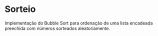 # Sorteio

Implementação do Bubble Sort para ordenação de uma lista encadeada preechida com números sorteados aleatoriamente.